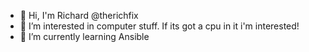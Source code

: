 - 👋 Hi, I'm Richard @therichfix
- 👀 I’m interested in computer stuff. If its got a cpu in it i'm interested!
- 🌱 I’m currently learning Ansible

<!---
therichfix/therichfix is a ✨ special ✨ repository because its `README.md` (this file) appears on your GitHub profile.
You can click the Preview link to take a look at your changes.
--->
